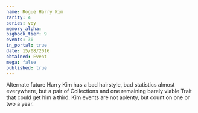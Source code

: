 ```yaml
---
name: Rogue Harry Kim
rarity: 4
series: voy
memory_alpha:
bigbook_tier: 9
events: 30
in_portal: true
date: 15/08/2016
obtained: Event
mega: false
published: true
---
```


Alternate future Harry Kim has a bad hairstyle, bad statistics almost everywhere, but a pair of Collections and one remaining barely viable Trait that could get him a third. Kim events are not aplenty, but count on one or two a year.
